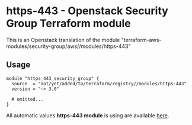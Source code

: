 # https-443 - Openstack Security Group Terraform module

This is an Openstack translation of the module "terraform-aws-modules/security-group/aws//modules/https-443"

## Usage

```hcl
module "https_443_security_group" {
  source  = "not/yet/added/to/terraform/registry//modules/https-443"
  version = "~> 3.0"

  # omitted...
}
```

All automatic values **https-443 module** is using are available [here](https://github.com/terraform-aws-modules/terraform-aws-security-group/blob/master/modules/https-443/auto_values.tf).

<!-- BEGINNING OF PRE-COMMIT-TERRAFORM DOCS HOOK -->
<!-- END OF PRE-COMMIT-TERRAFORM DOCS HOOK -->
